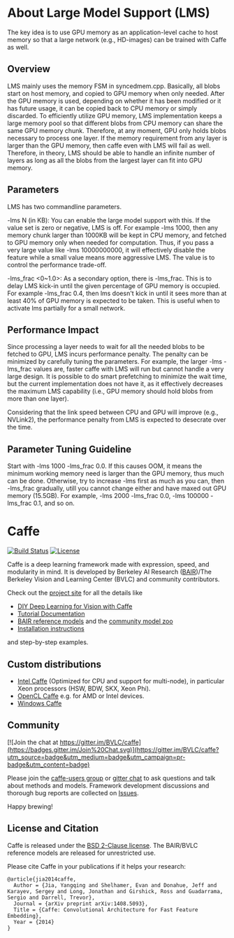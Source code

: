 
# About Large Model Support (LMS)

The key idea is to use GPU memory as an application-level cache to host memory so that a large network (e.g., HD-images) can be trained with Caffe as well. 

## Overview
LMS mainly uses the memory FSM in syncedmem.cpp. Basically, all blobs start on host memory, and copied to GPU memory when only needed. After the GPU memory is used, depending on whether it has been modified or it has future usage, it can be copied back to CPU memory or simply discarded. To efficiently utilize GPU memory, LMS implementation keeps a large memory pool so that different blobs from CPU memory can share the same GPU memory chunk. Therefore, at any moment, GPU only holds blobs necessary to process one layer. If the memory requirement from any layer is larger than the GPU memory, then caffe even with LMS will fail as well. Therefore, in theory, LMS should be able to handle an infinite number of layers as long as all the blobs from the largest layer can fit into GPU memory.


## Parameters
LMS has two commandline parameters.

-lms N (in KB): You can enable the large model support with this. If the value set is zero or negative, LMS is off. For example -lms 1000, then any memory chunk larger than 1000KB will be kept in CPU memory, and fetched to GPU memory only when needed for computation. Thus, if you pass a very large value like -lms 10000000000, it will effectively disable the feature while a small value means more aggressive LMS. The value is to control the performance trade-off.
 
-lms_frac <0~1.0>: As a secondary option, there is -lms_frac. This is to delay LMS kick-in until the given percentage of GPU memory is occupied. For example -lms_frac 0.4, then lms doesn't kick in until it sees more than at least 40% of GPU memory is expected to be taken. This is useful when to activate lms partially for a small network.


## Performance Impact
Since processing a layer needs to wait for all the needed blobs to be fetched to GPU, LMS incurs performance penalty. The penalty can be minimized by carefully tuning the parameters. For example, the larger -lms -lms_frac values are, faster caffe with LMS will run but cannot handle a very large design. It is possible to do smart prefetching to minimize the wait time, but the current implementation does not have it, as it effectively decreases the maximum LMS capability (i.e., GPU memory should hold blobs from more than one layer).

Considering that the link speed between CPU and GPU will improve (e.g., NVLink2), the performance penalty from LMS is expected to desecrate over the time.

## Parameter Tuning Guideline
Start with -lms 1000 -lms_frac 0.0. If this causes OOM, it means the minimum working memory need is larger than the GPU memory, thus much can be done. Otherwise, try to increase -lms first as much as you can, then -lms_frac gradually, utill you cannot change either and have maxed out GPU memory (15.5GB). For example, -lms 2000 -lms_frac 0.0, -lms 100000 -lms_frac 0.1, and so on.


# Caffe

[![Build Status](https://travis-ci.org/BVLC/caffe.svg?branch=master)](https://travis-ci.org/BVLC/caffe)
[![License](https://img.shields.io/badge/license-BSD-blue.svg)](LICENSE)

Caffe is a deep learning framework made with expression, speed, and modularity in mind.
It is developed by Berkeley AI Research ([BAIR](http://bair.berkeley.edu))/The Berkeley Vision and Learning Center (BVLC) and community contributors.

Check out the [project site](http://caffe.berkeleyvision.org) for all the details like

- [DIY Deep Learning for Vision with Caffe](https://docs.google.com/presentation/d/1UeKXVgRvvxg9OUdh_UiC5G71UMscNPlvArsWER41PsU/edit#slide=id.p)
- [Tutorial Documentation](http://caffe.berkeleyvision.org/tutorial/)
- [BAIR reference models](http://caffe.berkeleyvision.org/model_zoo.html) and the [community model zoo](https://github.com/BVLC/caffe/wiki/Model-Zoo)
- [Installation instructions](http://caffe.berkeleyvision.org/installation.html)

and step-by-step examples.

## Custom distributions

 - [Intel Caffe](https://github.com/BVLC/caffe/tree/intel) (Optimized for CPU and support for multi-node), in particular Xeon processors (HSW, BDW, SKX, Xeon Phi).
- [OpenCL Caffe](https://github.com/BVLC/caffe/tree/opencl) e.g. for AMD or Intel devices.
- [Windows Caffe](https://github.com/BVLC/caffe/tree/windows)

## Community

[![Join the chat at https://gitter.im/BVLC/caffe](https://badges.gitter.im/Join%20Chat.svg)](https://gitter.im/BVLC/caffe?utm_source=badge&utm_medium=badge&utm_campaign=pr-badge&utm_content=badge)

Please join the [caffe-users group](https://groups.google.com/forum/#!forum/caffe-users) or [gitter chat](https://gitter.im/BVLC/caffe) to ask questions and talk about methods and models.
Framework development discussions and thorough bug reports are collected on [Issues](https://github.com/BVLC/caffe/issues).

Happy brewing!

## License and Citation

Caffe is released under the [BSD 2-Clause license](https://github.com/BVLC/caffe/blob/master/LICENSE).
The BAIR/BVLC reference models are released for unrestricted use.

Please cite Caffe in your publications if it helps your research:

    @article{jia2014caffe,
      Author = {Jia, Yangqing and Shelhamer, Evan and Donahue, Jeff and Karayev, Sergey and Long, Jonathan and Girshick, Ross and Guadarrama, Sergio and Darrell, Trevor},
      Journal = {arXiv preprint arXiv:1408.5093},
      Title = {Caffe: Convolutional Architecture for Fast Feature Embedding},
      Year = {2014}
    }

